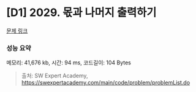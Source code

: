 # [D1] 2029. 몫과 나머지 출력하기

[문제 링크](https://swexpertacademy.com/main/code/problem/problemDetail.do?problemLevel=1&contestProbId=AV5QGNvKAtEDFAUq&categoryId=AV5QGNvKAtEDFAUq&categoryType=CODE&problemTitle=&orderBy=FIRST_REG_DATETIME&selectCodeLang=ALL&select-1=1&pageSize=30&pageIndex=1) 

### 성능 요약

메모리: 41,676  kb, 시간: 94 ms, 코드길이: 104 Bytes



> 출처: SW Expert Academy, https://swexpertacademy.com/main/code/problem/problemList.do